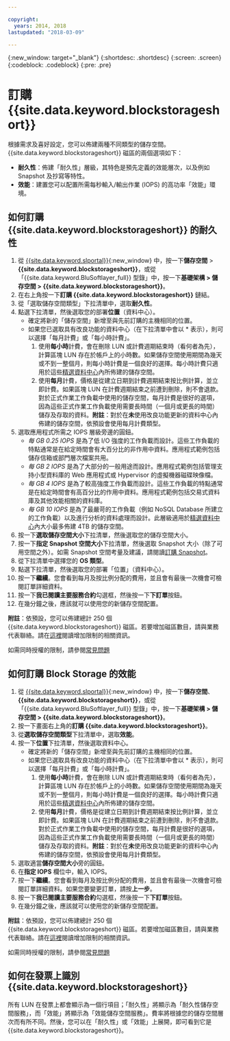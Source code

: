 ```yaml
---

copyright:
  years: 2014, 2018
lastupdated: "2018-03-09"

---
```

{:new_window: target="_blank"}
{:shortdesc: .shortdesc}
{:screen: .screen}
{:codeblock: .codeblock}
{:pre: .pre}

# 訂購 {{site.data.keyword.blockstorageshort}}

根據需求及喜好設定，您可以佈建兩種不同類型的儲存空間。{{site.data.keyword.blockstorageshort}} 磁區的兩個選項如下： 

- **耐久性**：佈建「耐久性」層級，其特色是預先定義的效能層次，以及例如 Snapshot 及抄寫等特性。 
- **效能**：建置您可以配置所需每秒輸入/輸出作業 (IOPS) 的高功率「效能」環境。

## 如何訂購 {{site.data.keyword.blockstorageshort}} 的耐久性

1. 從 [{{site.data.keyword.slportal}}](https://control.softlayer.com/){:new_window} 中，按一下**儲存空間** > **{{site.data.keyword.blockstorageshort}}**，或從「{{site.data.keyword.BluSoftlayer_full}} 型錄」中，按一下**基礎架構 > 儲存空間 > {{site.data.keyword.blockstorageshort}}**。
2. 在右上角按一下**訂購 {{site.data.keyword.blockstorageshort}}** 鏈結。
3. 從「選取儲存空間類型」下拉清單中，選取**耐久性**。
4. 點選下拉清單，然後選取您的部署**位置**（資料中心）。
   - 確定將新的「儲存空間」新增至與先前訂購的主機相同的位置。
   - 如果您已選取具有改良功能的資料中心（在下拉清單中會以 * 表示），則可以選擇「每月計費」或「每小時計費」。 
     1. 使用**每小時**計費，會在刪除 LUN 或計費週期結束時（看何者為先），計算區塊 LUN 存在於帳戶上的小時數。如果儲存空間使用期間為幾天或不到一整個月，則每小時計費是一個良好的選擇。每小時計費只適用於這些[精選資料中心](new-ibm-block-and-file-storage-location-and-features.html)內所佈建的儲存空間。 
     2. 使用**每月**計費，價格是從建立日期到計費週期結束按比例計算，並立即計費。如果區塊 LUN 在計費週期結束之前遭到刪除，則不會退款。對於正式作業工作負載中使用的儲存空間，每月計費是很好的選項，因為這些正式作業工作負載使用需要長時間（一個月或更長的時間）儲存及存取的資料。**附註**：對於在**未**使用改良功能更新的資料中心內佈建的儲存空間，依預設會使用每月計費類型。
5. 選取應用程式所需之 IOPS 層級旁邊的圓鈕。
    - *每 GB 0.25 IOPS* 是為了低 I/O 強度的工作負載而設計。這些工作負載的特點通常是在給定時間會有大百分比的非作用中資料。應用程式範例包括儲存信箱或部門層次檔案共用。
    - *每 GB 2 IOPS* 是為了大部分的一般用途而設計。應用程式範例包括管理支持小型資料庫的 Web 應用程式或 Hypervisor 的虛擬機器磁碟映像檔。
    - *每 GB 4 IOPS* 是為了較高強度工作負載而設計。這些工作負載的特點通常是在給定時間會有高百分比的作用中資料。應用程式範例包括交易式資料庫及其他效能相關的資料庫。
    - *每 GB 10 IOPS* 是為了最嚴苛的工作負載（例如 NoSQL Database 所建立的工作負載）以及進行分析的資料處理而設計。此層級適用於[精選資料中心](new-ibm-block-and-file-storage-location-and-features.html)內大小最多佈建 4TB 的儲存空間。
6. 按一下**選取儲存空間大小**下拉清單，然後選取您的儲存空間大小。
7. 按一下**指定 Snapshot 空間大小**下拉清單，然後選取 Snapshot 大小（除了可用空間之外）。如需 Snapshot 空間考量及建議，請閱讀[訂購 Snapshot](ordering-snapshots.html)。
8. 從下拉清單中選擇您的 **OS 類型**。
9. 點選下拉清單，然後選取您的部署「位置」（資料中心）。
10. 按一下**繼續**。您會看到每月及按比例分配的費用，並且會有最後一次機會可檢閱訂單詳細資料。
11. 按一下**我已閱讀主要服務合約**勾選框，然後按一下**下訂單**按鈕。
12. 在幾分鐘之後，應該就可以使用您的新儲存空間配置。

**附註**：依預設，您可以佈建總計 250 個 {{site.data.keyword.blockstorageshort}} 磁區。若要增加磁區數目，請與業務代表聯絡。請在[這裡](managing-storage-limits.html)閱讀增加限制的相關資訊。

如需同時授權的限制，請參閱[常見問題](BlockStorageFAQ.html)
 
## 如何訂購 Block Storage 的效能

1. 從 [{{site.data.keyword.slportal}}](https://control.softlayer.com/){:new_window} 中，按一下**儲存空間**、**{{site.data.keyword.blockstorageshort}}**，或從「{{site.data.keyword.BluSoftlayer_full}} 型錄」中，按一下**基礎架構 > 儲存空間 > {{site.data.keyword.blockstorageshort}}**。
2. 按一下畫面右上角的**訂購 {{site.data.keyword.blockstorageshort}}**。
3. 從**選取儲存空間類型**下拉清單中，選取**效能**。
4. 按一下**位置**下拉清單，然後選取資料中心。
   - 確定將新的「儲存空間」新增至與先前訂購的主機相同的位置。
   - 如果您已選取具有改良功能的資料中心（在下拉清單中會以 * 表示），則可以選擇「每月計費」或「每小時計費」。 
     1. 使用**每小時**計費，會在刪除 LUN 或計費週期結束時（看何者為先），計算區塊 LUN 存在於帳戶上的小時數。如果儲存空間使用期間為幾天或不到一整個月，則每小時計費是一個良好的選擇。每小時計費只適用於這些[精選資料中心](new-ibm-block-and-file-storage-location-and-features.html)內所佈建的儲存空間。 
     2. 使用**每月**計費，價格是從建立日期到計費週期結束按比例計算，並立即計費。如果區塊 LUN 在計費週期結束之前遭到刪除，則不會退款。對於正式作業工作負載中使用的儲存空間，每月計費是很好的選項，因為這些正式作業工作負載使用需要長時間（一個月或更長的時間）儲存及存取的資料。**附註**：對於在**未**使用改良功能更新的資料中心內佈建的儲存空間，依預設會使用每月計費類型。
5. 選取適當**儲存空間大小**旁的圓鈕。
6. 在**指定 IOPS** 欄位中，輸入 IOPS。
7. 按一下**繼續**。您會看到每月及按比例分配的費用，並且會有最後一次機會可檢閱訂單詳細資料。如果您要變更訂單，請按**上一步**。
8. 按一下**我已閱讀主要服務合約**勾選框，然後按一下**下訂單**按鈕。
9. 在幾分鐘之後，應該就可以使用您的新儲存空間配置。

**附註**：依預設，您可以佈建總計 250 個 {{site.data.keyword.blockstorageshort}} 磁區。若要增加磁區數目，請與業務代表聯絡。請在[這裡](managing-storage-limits.html)閱讀增加限制的相關資訊。

如需同時授權的限制，請參閱[常見問題](BlockStorageFAQ.html)

## 如何在發票上識別 {{site.data.keyword.blockstorageshort}}

所有 LUN 在發票上都會顯示為一個行項目；「耐久性」將顯示為「耐久性儲存空間服務」，而「效能」將顯示為「效能儲存空間服務」。費率將根據您的儲存空間層次而有所不同。然後，您可以在「耐久性」或「效能」上展開，即可看到它是 {{site.data.keyword.blockstorageshort}}。
